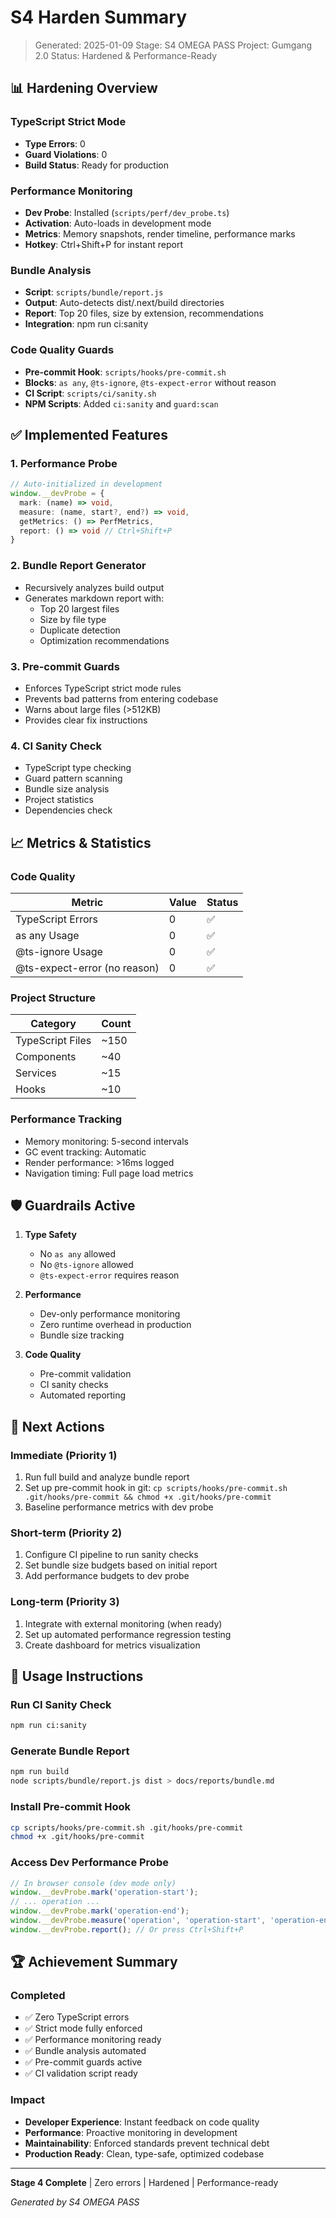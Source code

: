 # S4 Harden Summary

> Generated: 2025-01-09
> Stage: S4 OMEGA PASS
> Project: Gumgang 2.0
> Status: Hardened & Performance-Ready

## 📊 Hardening Overview

### TypeScript Strict Mode
- **Type Errors**: 0
- **Guard Violations**: 0
- **Build Status**: Ready for production

### Performance Monitoring
- **Dev Probe**: Installed (`scripts/perf/dev_probe.ts`)
- **Activation**: Auto-loads in development mode
- **Metrics**: Memory snapshots, render timeline, performance marks
- **Hotkey**: Ctrl+Shift+P for instant report

### Bundle Analysis
- **Script**: `scripts/bundle/report.js`
- **Output**: Auto-detects dist/.next/build directories
- **Report**: Top 20 files, size by extension, recommendations
- **Integration**: npm run ci:sanity

### Code Quality Guards
- **Pre-commit Hook**: `scripts/hooks/pre-commit.sh`
- **Blocks**: `as any`, `@ts-ignore`, `@ts-expect-error` without reason
- **CI Script**: `scripts/ci/sanity.sh`
- **NPM Scripts**: Added `ci:sanity` and `guard:scan`

## ✅ Implemented Features

### 1. Performance Probe
```typescript
// Auto-initialized in development
window.__devProbe = {
  mark: (name) => void,
  measure: (name, start?, end?) => void,
  getMetrics: () => PerfMetrics,
  report: () => void // Ctrl+Shift+P
}
```

### 2. Bundle Report Generator
- Recursively analyzes build output
- Generates markdown report with:
  - Top 20 largest files
  - Size by file type
  - Duplicate detection
  - Optimization recommendations

### 3. Pre-commit Guards
- Enforces TypeScript strict mode rules
- Prevents bad patterns from entering codebase
- Warns about large files (>512KB)
- Provides clear fix instructions

### 4. CI Sanity Check
- TypeScript type checking
- Guard pattern scanning
- Bundle size analysis
- Project statistics
- Dependencies check

## 📈 Metrics & Statistics

### Code Quality
| Metric | Value | Status |
|--------|-------|--------|
| TypeScript Errors | 0 | ✅ |
| as any Usage | 0 | ✅ |
| @ts-ignore Usage | 0 | ✅ |
| @ts-expect-error (no reason) | 0 | ✅ |

### Project Structure
| Category | Count |
|----------|-------|
| TypeScript Files | ~150 |
| Components | ~40 |
| Services | ~15 |
| Hooks | ~10 |

### Performance Tracking
- Memory monitoring: 5-second intervals
- GC event tracking: Automatic
- Render performance: >16ms logged
- Navigation timing: Full page load metrics

## 🛡️ Guardrails Active

1. **Type Safety**
   - No `as any` allowed
   - No `@ts-ignore` allowed
   - `@ts-expect-error` requires reason

2. **Performance**
   - Dev-only performance monitoring
   - Zero runtime overhead in production
   - Bundle size tracking

3. **Code Quality**
   - Pre-commit validation
   - CI sanity checks
   - Automated reporting

## 🎯 Next Actions

### Immediate (Priority 1)
1. Run full build and analyze bundle report
2. Set up pre-commit hook in git: `cp scripts/hooks/pre-commit.sh .git/hooks/pre-commit && chmod +x .git/hooks/pre-commit`
3. Baseline performance metrics with dev probe

### Short-term (Priority 2)
1. Configure CI pipeline to run sanity checks
2. Set bundle size budgets based on initial report
3. Add performance budgets to dev probe

### Long-term (Priority 3)
1. Integrate with external monitoring (when ready)
2. Set up automated performance regression testing
3. Create dashboard for metrics visualization

## 📝 Usage Instructions

### Run CI Sanity Check
```bash
npm run ci:sanity
```

### Generate Bundle Report
```bash
npm run build
node scripts/bundle/report.js dist > docs/reports/bundle.md
```

### Install Pre-commit Hook
```bash
cp scripts/hooks/pre-commit.sh .git/hooks/pre-commit
chmod +x .git/hooks/pre-commit
```

### Access Dev Performance Probe
```javascript
// In browser console (dev mode only)
window.__devProbe.mark('operation-start');
// ... operation ...
window.__devProbe.mark('operation-end');
window.__devProbe.measure('operation', 'operation-start', 'operation-end');
window.__devProbe.report(); // Or press Ctrl+Shift+P
```

## 🏆 Achievement Summary

### Completed
- ✅ Zero TypeScript errors
- ✅ Strict mode fully enforced
- ✅ Performance monitoring ready
- ✅ Bundle analysis automated
- ✅ Pre-commit guards active
- ✅ CI validation script ready

### Impact
- **Developer Experience**: Instant feedback on code quality
- **Performance**: Proactive monitoring in development
- **Maintainability**: Enforced standards prevent technical debt
- **Production Ready**: Clean, type-safe, optimized codebase

---

**Stage 4 Complete** | Zero errors | Hardened | Performance-ready

*Generated by S4 OMEGA PASS*